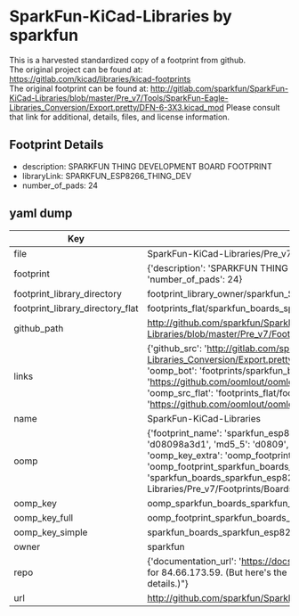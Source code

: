 # SparkFun-KiCad-Libraries by sparkfun  
This is a harvested standardized copy of a footprint from github.  
The original project can be found at:  
https://gitlab.com/kicad/libraries/kicad-footprints  
The original footprint can be found at:
http://gitlab.com/sparkfun/SparkFun-KiCad-Libraries/blob/master/Pre_v7/Tools/SparkFun-Eagle-Libraries_Conversion/Export.pretty/DFN-6-3X3.kicad_mod
Please consult that link for additional, details, files, and license information.  
## Footprint Details
* description: SPARKFUN THING DEVELOPMENT BOARD FOOTPRINT  
* libraryLink: SPARKFUN_ESP8266_THING_DEV  
* number_of_pads: 24  
## yaml dump  
| Key | Value |  
| --- | --- |  
| file | SparkFun-KiCad-Libraries/Pre_v7/Footprints/Boards.pretty/SPARKFUN_ESP8266_THING_DEV.kicad_mod |  
| footprint | {'description': 'SPARKFUN THING DEVELOPMENT BOARD FOOTPRINT', 'libraryLink': 'SPARKFUN_ESP8266_THING_DEV', 'number_of_pads': 24} |  
| footprint_library_directory | footprint_library_owner/sparkfun_SparkFun-KiCad-Libraries |  
| footprint_library_directory_flat | footprints_flat/sparkfun_boards_sparkfun_esp8266_thing_dev/working |  
| github_path | http://github.com/sparkfun/SparkFun-KiCad-Libraries/blob/master/Pre_v7/Footprints/Boards.pretty/SPARKFUN_ESP8266_THING_DEV.kicad_mod |  
| links | {'github_src': 'http://gitlab.com/sparkfun/SparkFun-KiCad-Libraries/blob/master/Pre_v7/Tools/SparkFun-Eagle-Libraries_Conversion/Export.pretty/DFN-6-3X3.kicad_mod', 'github_src_repo': 'https://gitlab.com/kicad/libraries/kicad-footprints', 'oomp_bot': 'footprints/sparkfun_boards_sparkfun_esp8266_thing_dev/working', 'oomp_bot_github': 'https://github.com/oomlout/oomlout_oomp_footprint_bot/tree/main/footprints/sparkfun_boards_sparkfun_esp8266_thing_dev/working', 'oomp_src_flat': 'footprints_flat/footprints_flat/sparkfun_boards_sparkfun_esp8266_thing_dev/working', 'oomp_src_flat_github': 'https://github.com/oomlout/oomlout_oomp_footprint_src/tree/main/footprints_flat/sparkfun_boards_sparkfun_esp8266_thing_dev/working'} |  
| name | SparkFun-KiCad-Libraries |  
| oomp | {'footprint_name': 'sparkfun_esp8266_thing_dev', 'library_name': 'boards', 'md5': 'd08098a3d1279a38dc851f29b40a3074', 'md5_10': 'd08098a3d1', 'md5_5': 'd0809', 'md5_6': 'd08098', 'oomp_key': 'oomp_sparkfun_boards_sparkfun_esp8266_thing_dev', 'oomp_key_extra': 'oomp_footprint_sparkfun_boards_sparkfun_esp8266_thing_dev', 'oomp_key_full': 'oomp_footprint_sparkfun_boards_sparkfun_esp8266_thing_dev_d08098', 'oomp_key_simple': 'sparkfun_boards_sparkfun_esp8266_thing_dev', 'original_filename': 'SparkFun-KiCad-Libraries/Pre_v7/Footprints/Boards.pretty/SPARKFUN_ESP8266_THING_DEV.kicad_mod', 'owner_name': 'sparkfun'} |  
| oomp_key | oomp_sparkfun_boards_sparkfun_esp8266_thing_dev |  
| oomp_key_full | oomp_footprint_sparkfun_boards_sparkfun_esp8266_thing_dev |  
| oomp_key_simple | sparkfun_boards_sparkfun_esp8266_thing_dev |  
| owner | sparkfun |  
| repo | {'documentation_url': 'https://docs.github.com/rest/overview/resources-in-the-rest-api#rate-limiting', 'message': "API rate limit exceeded for 84.66.173.59. (But here's the good news: Authenticated requests get a higher rate limit. Check out the documentation for more details.)"} |  
| url | http://github.com/sparkfun/SparkFun-KiCad-Libraries |  

